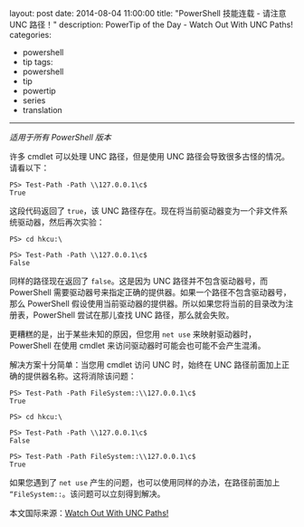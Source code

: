 ﻿layout: post
date: 2014-08-04 11:00:00
title: "PowerShell 技能连载 - 请注意 UNC 路径！"
description: PowerTip of the Day - Watch Out With UNC Paths!
categories:
- powershell
- tip
tags:
- powershell
- tip
- powertip
- series
- translation
---
_适用于所有 PowerShell 版本_

许多 cmdlet 可以处理 UNC 路径，但是使用 UNC 路径会导致很多古怪的情况。请看以下：

    PS> Test-Path -Path \\127.0.0.1\c$
    True

这段代码返回了 `true`，该 UNC 路径存在。现在将当前驱动器变为一个非文件系统驱动器，然后再次实验：

    PS> cd hkcu:\
    
    PS> Test-Path -Path \\127.0.0.1\c$
    False 

同样的路径现在返回了 `false`。这是因为 UNC 路径并不包含驱动器号，而 PowerShell 需要驱动器号来指定正确的提供器。如果一个路径不包含驱动器号，那么 PowerShell 假设使用当前驱动器的提供器。所以如果您将当前的目录改为注册表，PowerShell 尝试在那儿查找 UNC 路径，那么就会失败。

更糟糕的是，出于某些未知的原因，但您用 `net use` 来映射驱动器时，PowerShell 在使用 cmdlet 来访问驱动器时可能会也可能不会产生混淆。

解决方案十分简单：当您用 cmdlet 访问 UNC 时，始终在 UNC 路径前面加上正确的提供器名称。这将消除该问题：

    PS> Test-Path -Path FileSystem::\\127.0.0.1\c$
    True
    
    PS> cd hkcu:\
    
    PS> Test-Path -Path \\127.0.0.1\c$
    False
    
    PS> Test-Path -Path FileSystem::\\127.0.0.1\c$
    True
    

如果您遇到了 `net use` 产生的问题，也可以使用同样的办法，在路径前面加上 `“FileSystem::`。该问题可以立刻得到解决。

<!--more-->
本文国际来源：[Watch Out With UNC Paths!](http://community.idera.com/powershell/powertips/b/tips/posts/watch-out-with-unc-paths)
